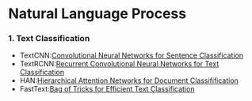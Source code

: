 # Natural Language Process

### 1. Text Classification
- TextCNN:[Convolutional Neural Networks for Sentence Classification](https://arxiv.org/pdf/1408.5882.pdf)
- TextRCNN:[Recurrent Convolutional Neural Networks for Text Classification](https://dl.acm.org/doi/10.5555/2886521.2886636)
- HAN:[Hierarchical Attention Networks for Document Classifification](https://www.cs.cmu.edu/~./hovy/papers/16HLT-hierarchical-attention-networks.pdf)
- FastText:[Bag of Tricks for Efficient Text Classification](https://arxiv.org/pdf/1607.01759.pdf)